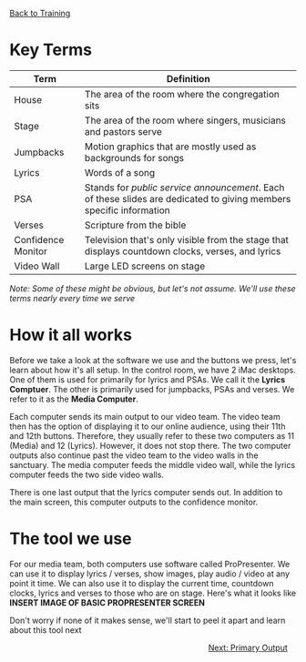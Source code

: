 <!-- TITLE: 101 - How do we do it? -->
<!-- SUBTITLE: Let's learn a few terms and get acquainted with our media tool -->

[Back to Training](/media/training)
# Key Terms
| Term | Definition |
| --- | --- |
| House | The area of the room where the congregation sits |
| Stage | The area of the room where singers, musicians and pastors serve |
| Jumpbacks | Motion graphics that are mostly used as backgrounds for songs |
| Lyrics | Words of a song |
| PSA | Stands for _public service announcement_. Each of these slides are dedicated to giving members specific information |
| Verses | Scripture from the bible |
| Confidence Monitor | Television that's only visible from the stage that displays countdown clocks, verses, and lyrics | 
| Video Wall | Large LED screens on stage |
_Note: Some of these might be obvious, but let's not assume. We'll use these terms nearly every time we serve_
# How it all works
Before we take a look at the software we use and the buttons we press, let's learn about how it's all setup. In the control room, we have 2 iMac desktops. One of them is used for primarily for lyrics and PSAs. We call it the **Lyrics Comptuer**. The other is primarily used for jumpbacks, PSAs and verses. We refer to it as the **Media Computer**. 

Each computer sends its main output to our video team. The video team then has the option of displaying it to our online audience, using their 11th and 12th buttons. Therefore, they usually refer to these two computers as 11 (Media) and 12 (Lyrics). However, it does not stop there. The two computer outputs also continue past the video team to the video walls in the sanctuary. The media computer feeds the middle video wall, while the lyrics computer feeds the two side video walls.

There is one last output that the lyrics computer sends out. In addition to the main screen, this computer outputs to the confidence monitor.
# The tool we use
For our media team, both computers use software called ProPresenter. We can use it to display lyrics / verses, show images, play audio / video at any point it time. We can also use it to display the current time, countdown clocks, lyrics and verses to those who are on stage. Here's what it looks like
**INSERT IMAGE OF BASIC PROPRESENTER SCREEN**

Don't worry if none of it makes sense, we'll start to peel it apart and learn about this tool next 
<div style="text-align:right"><a href="/media/training-pages/102">Next: Primary Output</a>&nbsp;&nbsp;&nbsp;&nbsp;</div>
